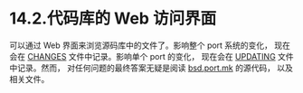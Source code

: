 # 14.2.代码库的 Web 访问界面

可以通过 Web 界面来浏览源码库中的文件了。影响整个 port 系统的变化， 现在会在 [CHANGES](https://cgit.freebsd.org/ports/tree/CHANGES) 文件中记录。影响单个 port 的变化， 现在会在 [UPDATING](https://cgit.freebsd.org/ports/tree/UPDATING) 文件中记录。然而， 对任何问题的最终答案无疑是阅读 [bsd.port.mk](https://cgit.freebsd.org/ports/tree/Mk/bsd.port.mk) 的源代码， 以及相关文件。

